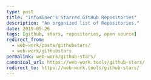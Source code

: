 ```yaml
---
type: post
title: "Infominer's Starred GitHub Repositories"
description: "An organized list of Repositories."
date: 2019-05-26
tags: [github, stars, repositories, open source]
redirect_from:
  - web-work/posts/githubstars/
  - web-work/githubstars
permalink: web-work/github-stars/
canonical_url: https://web-work.tools/github-stars/
redirect_to: https://web-work.tools/github-stars/
---
```

